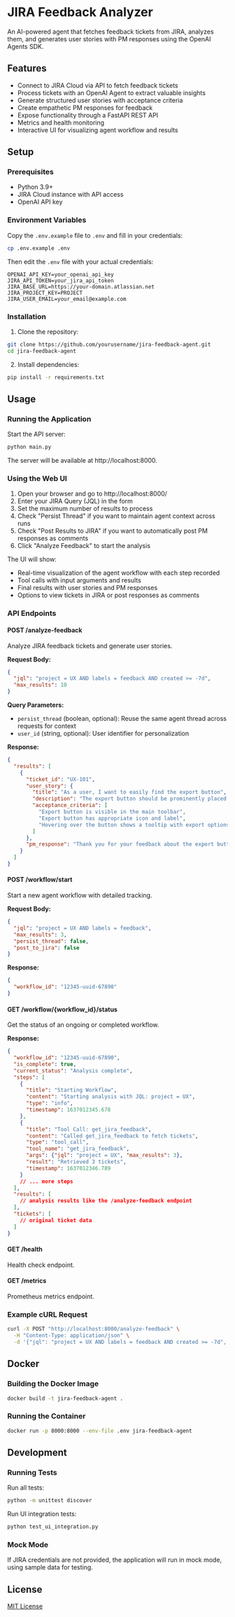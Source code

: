 # JIRA Feedback Analyzer

An AI-powered agent that fetches feedback tickets from JIRA, analyzes them, and generates user stories with PM responses using the OpenAI Agents SDK.

## Features

- Connect to JIRA Cloud via API to fetch feedback tickets
- Process tickets with an OpenAI Agent to extract valuable insights
- Generate structured user stories with acceptance criteria
- Create empathetic PM responses for feedback
- Expose functionality through a FastAPI REST API
- Metrics and health monitoring
- Interactive UI for visualizing agent workflow and results

## Setup

### Prerequisites

- Python 3.9+
- JIRA Cloud instance with API access
- OpenAI API key

### Environment Variables

Copy the `.env.example` file to `.env` and fill in your credentials:

```bash
cp .env.example .env
```

Then edit the `.env` file with your actual credentials:

```
OPENAI_API_KEY=your_openai_api_key
JIRA_API_TOKEN=your_jira_api_token
JIRA_BASE_URL=https://your-domain.atlassian.net
JIRA_PROJECT_KEY=PROJECT
JIRA_USER_EMAIL=your_email@example.com
```

### Installation

1. Clone the repository:

```bash
git clone https://github.com/yourusername/jira-feedback-agent.git
cd jira-feedback-agent
```

2. Install dependencies:

```bash
pip install -r requirements.txt
```

## Usage

### Running the Application

Start the API server:

```bash
python main.py
```

The server will be available at http://localhost:8000.

### Using the Web UI

1. Open your browser and go to http://localhost:8000/
2. Enter your JIRA Query (JQL) in the form
3. Set the maximum number of results to process
4. Check "Persist Thread" if you want to maintain agent context across runs
5. Check "Post Results to JIRA" if you want to automatically post PM responses as comments
6. Click "Analyze Feedback" to start the analysis

The UI will show:

- Real-time visualization of the agent workflow with each step recorded
- Tool calls with input arguments and results
- Final results with user stories and PM responses
- Options to view tickets in JIRA or post responses as comments

### API Endpoints

#### POST /analyze-feedback

Analyze JIRA feedback tickets and generate user stories.

**Request Body:**

```json
{
  "jql": "project = UX AND labels = feedback AND created >= -7d",
  "max_results": 10
}
```

**Query Parameters:**

- `persist_thread` (boolean, optional): Reuse the same agent thread across requests for context
- `user_id` (string, optional): User identifier for personalization

**Response:**

```json
{
  "results": [
    {
      "ticket_id": "UX-101",
      "user_story": {
        "title": "As a user, I want to easily find the export button",
        "description": "The export button should be prominently placed so users can quickly export their data without frustration.",
        "acceptance_criteria": [
          "Export button is visible in the main toolbar",
          "Export button has appropriate icon and label",
          "Hovering over the button shows a tooltip with export options"
        ]
      },
      "pm_response": "Thank you for your feedback about the export button location. We agree it should be more prominent. We'll be moving it to the main toolbar in our next UI update scheduled for next month."
    }
  ]
}
```

#### POST /workflow/start

Start a new agent workflow with detailed tracking.

**Request Body:**

```json
{
  "jql": "project = UX AND labels = feedback",
  "max_results": 3,
  "persist_thread": false,
  "post_to_jira": false
}
```

**Response:**

```json
{
  "workflow_id": "12345-uuid-67890"
}
```

#### GET /workflow/{workflow_id}/status

Get the status of an ongoing or completed workflow.

**Response:**

```json
{
  "workflow_id": "12345-uuid-67890",
  "is_complete": true,
  "current_status": "Analysis complete",
  "steps": [
    {
      "title": "Starting Workflow",
      "content": "Starting analysis with JQL: project = UX",
      "type": "info",
      "timestamp": 1637012345.678
    },
    {
      "title": "Tool Call: get_jira_feedback",
      "content": "Called get_jira_feedback to fetch tickets",
      "type": "tool_call",
      "tool_name": "get_jira_feedback",
      "args": {"jql": "project = UX", "max_results": 3},
      "result": "Retrieved 3 tickets",
      "timestamp": 1637012346.789
    }
    // ... more steps
  ],
  "results": [
    // analysis results like the /analyze-feedback endpoint
  ],
  "tickets": [
    // original ticket data
  ]
}
```

#### GET /health

Health check endpoint.

#### GET /metrics

Prometheus metrics endpoint.

### Example cURL Request

```bash
curl -X POST "http://localhost:8000/analyze-feedback" \
  -H "Content-Type: application/json" \
  -d '{"jql": "project = UX AND labels = feedback AND created >= -7d", "max_results": 5}'
```

## Docker

### Building the Docker Image

```bash
docker build -t jira-feedback-agent .
```

### Running the Container

```bash
docker run -p 8000:8000 --env-file .env jira-feedback-agent
```

## Development

### Running Tests

Run all tests:

```bash
python -m unittest discover
```

Run UI integration tests:

```bash
python test_ui_integration.py
```

### Mock Mode

If JIRA credentials are not provided, the application will run in mock mode, using sample data for testing.

## License

[MIT License](LICENSE) 